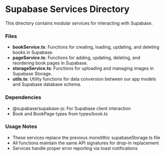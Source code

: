 
# Supabase Services Directory

This directory contains modular services for interacting with Supabase.

### Files

- **bookService.ts**: Functions for creating, loading, updating, and deleting books in Supabase.
- **pageService.ts**: Functions for adding, updating, deleting, and reordering book pages in Supabase.
- **storageService.ts**: Functions for uploading and managing images in Supabase Storage.
- **utils.ts**: Utility functions for data conversion between our app models and Supabase database schema.

### Dependencies

- @supabase/supabase-js: For Supabase client interaction
- Book and BookPage types from types/book.ts

### Usage Notes

- These services replace the previous monolithic supabaseStorage.ts file
- All functions maintain the same API signatures for drop-in replacement
- Services handle proper error reporting via toast notifications
